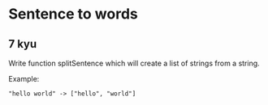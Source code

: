# Sentence to words
## 7 kyu

Write function splitSentence which will create a list of strings from a string.

Example:
```
"hello world" -> ["hello", "world"]
```